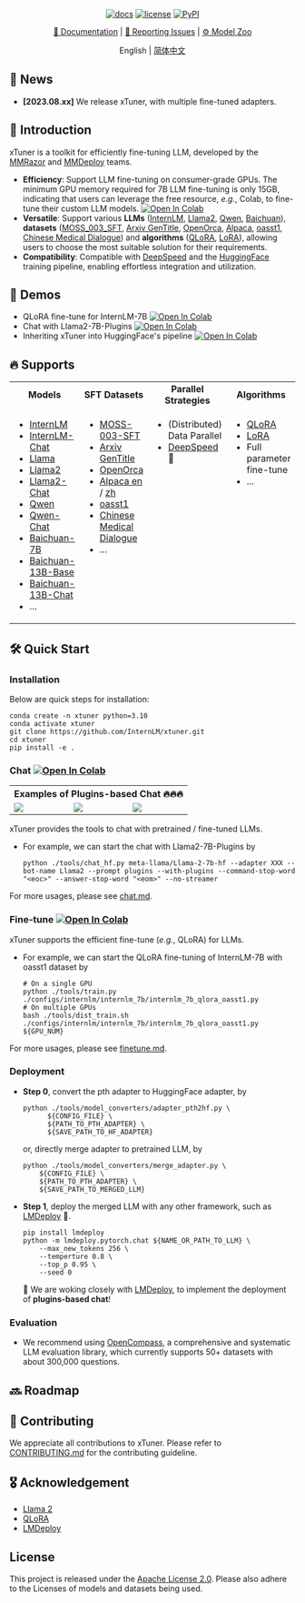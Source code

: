 <div align="center">

[![docs](https://readthedocs.org/projects/xtuner/badge)](https://xtuner.readthedocs.io/en)
[![license](https://img.shields.io/github/license/InternLM/xtuner.svg)](https://github.com/InternLM/xtuner/blob/main/LICENSE)
[![PyPI](https://badge.fury.io/py/opencompass.svg)](https://pypi.org/project/opencompass/)

[📘 Documentation](https://xtuner.readthedocs.io/en/latest/) |
[🤔 Reporting Issues](https://github.com/InternLM/xtuner/issues/new/choose) |
[⚙️ Model Zoo](<>)

English | [简体中文](README_zh-CN.md)

</div>

## 📣 News

- **\[2023.08.xx\]** We release xTuner, with multiple fine-tuned adapters.

## 📖 Introduction

xTuner is a toolkit for efficiently fine-tuning LLM, developed by the [MMRazor](https://github.com/open-mmlab/mmrazor) and [MMDeploy](https://github.com/open-mmlab/mmdeploy) teams.

- **Efficiency**: Support LLM fine-tuning on consumer-grade GPUs. The minimum GPU memory required for 7B LLM fine-tuning is only 15GB, indicating that users can leverage the free resource, *e.g.*, Colab, to fine-tune their custom LLM models. [![Open In Colab](https://colab.research.google.com/assets/colab-badge.svg)](https://colab.research.google.com/drive/1yzGeYXayLomNQjLD4vC6wgUHvei3ezt4?usp=sharing)
- **Versatile**: Support various **LLMs** ([InternLM](https://github.com/InternLM/InternLM), [Llama2](https://github.com/facebookresearch/llama), [Qwen](https://github.com/QwenLM/Qwen-7B), [Baichuan](https://github.com/baichuan-inc)), **datasets** ([MOSS_003_SFT](https://huggingface.co/datasets/fnlp/moss-003-sft-data), [Arxiv GenTitle](https://github.com/WangRongsheng/ChatGenTitle), [OpenOrca](https://huggingface.co/datasets/Open-Orca/OpenOrca), [Alpaca](https://huggingface.co/datasets/tatsu-lab/alpaca), [oasst1](https://huggingface.co/datasets/timdettmers/openassistant-guanaco), [Chinese Medical Dialogue](https://github.com/Toyhom/Chinese-medical-dialogue-data/)) and **algorithms** ([QLoRA](http://arxiv.org/abs/2305.14314), [LoRA](http://arxiv.org/abs/2106.09685)), allowing users to choose the most suitable solution for their requirements.
- **Compatibility**: Compatible with [DeepSpeed](https://github.com/microsoft/DeepSpeed) and the [HuggingFace](https://huggingface.co) training pipeline, enabling effortless integration and utilization.

## 🌟 Demos

- QLoRA fine-tune for InternLM-7B [![Open In Colab](https://colab.research.google.com/assets/colab-badge.svg)](https://colab.research.google.com/drive/1yzGeYXayLomNQjLD4vC6wgUHvei3ezt4?usp=sharing)
- Chat with Llama2-7B-Plugins [![Open In Colab](https://colab.research.google.com/assets/colab-badge.svg)](<>)
- Inheriting xTuner into HuggingFace's pipeline [![Open In Colab](https://colab.research.google.com/assets/colab-badge.svg)](https://colab.research.google.com/drive/1eBI9yiOkX-t7P-0-t9vS8y1x5KmWrkoU?usp=sharing)

## 🔥 Supports

<table>
<tbody>
<tr align="center" valign="middle">
<td>
  <b>Models</b>
</td>
<td>
  <b>SFT Datasets</b>
</td>
<td>
  <b>Parallel Strategies</b>
</td>
 <td>
  <b>Algorithms</b>
</td>
</tr>
<tr valign="top">
<td align="left" valign="top">
<ul>
  <li><a href="configs/internlm/internlm_7b">InternLM</a></li>
  <li><a href="configs/internlm/internlm_chat_7b">InternLM-Chat</a></li>
  <li><a href="configs/llama/llama_7b">Llama</a></li>
  <li><a href="configs/llama/llama2_7b">Llama2</a></li>
  <li><a href="configs/llama/llama2_7b_chat">Llama2-Chat</a></li>
  <li><a href="configs/qwen/qwen_7b">Qwen</a></li>
  <li><a href="configs/qwen/qwen_7b_chat">Qwen-Chat</a></li>
  <li><a href="configs/baichuan/baichuan_7b">Baichuan-7B</a></li>
  <li><a href="configs/baichuan/baichuan_13b_base">Baichuan-13B-Base</a></li>
  <li><a href="configs/baichuan/baichuan_13b_chat">Baichuan-13B-Chat</a></li>
  <li>...</li>
</ul>
</td>
<td>
<ul>
  <li><a href="configs/_base_/datasets/moss_003_sft_all.py">MOSS-003-SFT</a></li>
  <li><a href="configs/_base_/datasets/arxiv.py">Arxiv GenTitle</a></li>
  <li><a href="configs/_base_/datasets/open_orca.py">OpenOrca</a></li>
  <li><a href="configs/_base_/datasets/alpaca.py">Alpaca en</a> / <a href="configs/_base_/datasets/alpaca_zh.py">zh</a></li>
  <li><a href="configs/_base_/datasets/oasst1.py">oasst1</a></li>
  <li><a href="configs/_base_/datasets/cmd.py">Chinese Medical Dialogue</a></li>
  <li>...</li>
</ul>
</td>
<td>
<ul>
  <li>(Distributed) Data Parallel</li>
  <li><a href="examples">DeepSpeed</a> 🚀</li>
</ul>
</td>
<td>
<ul>
  <li><a href="http://arxiv.org/abs/2305.14314">QLoRA</a></li>
  <li><a href="http://arxiv.org/abs/2106.09685">LoRA</a></li>
  <li>Full parameter fine-tune</li>
  <li>...</li>
</ul>
</td>
</tr>
</tbody>
</table>

## 🛠️ Quick Start

### Installation

Below are quick steps for installation:

```shell
conda create -n xtuner python=3.10
conda activate xtuner
git clone https://github.com/InternLM/xtuner.git
cd xtuner
pip install -e .
```

### Chat [![Open In Colab](https://colab.research.google.com/assets/colab-badge.svg)](<>)

<table>
<tr>
  <th colspan="3" align="center">Examples of Plugins-based Chat 🔥🔥🔥</th>
</tr>
<tr>
<td>
<a><img src="https://github.com/InternLM/lmdeploy/assets/36994684/7c429d98-7630-4539-8aff-c89094826f8c"></a>
</td>
<td>
<a><img src="https://github.com/InternLM/lmdeploy/assets/36994684/05d02906-5a82-45bc-b4e3-2cc32d473b2c"></a>
</td>
<td>
<a><img src="https://github.com/InternLM/lmdeploy/assets/36994684/80395303-997a-47f2-b7d2-d585034df683"></a>
</td>
</tr>
</table>

xTuner provides the tools to chat with pretrained / fine-tuned LLMs.

- For example, we can start the chat with Llama2-7B-Plugins by

  ```shell
  python ./tools/chat_hf.py meta-llama/Llama-2-7b-hf --adapter XXX --bot-name Llama2 --prompt plugins --with-plugins --command-stop-word "<eoc>" --answer-stop-word "<eom>" --no-streamer
  ```

For more usages, please see [chat.md](./docs/en/chat.md).

### Fine-tune [![Open In Colab](https://colab.research.google.com/assets/colab-badge.svg)](https://colab.research.google.com/drive/1yzGeYXayLomNQjLD4vC6wgUHvei3ezt4?usp=sharing)

xTuner supports the efficient fine-tune (*e.g.*, QLoRA) for LLMs.

- For example, we can start the QLoRA fine-tuning of InternLM-7B with oasst1 dataset by

  ```shell
  # On a single GPU
  python ./tools/train.py ./configs/internlm/internlm_7b/internlm_7b_qlora_oasst1.py
  # On multiple GPUs
  bash ./tools/dist_train.sh ./configs/internlm/internlm_7b/internlm_7b_qlora_oasst1.py ${GPU_NUM}
  ```

For more usages, please see [finetune.md](./docs/en/finetune.md).

### Deployment

- **Step 0**, convert the pth adapter to HuggingFace adapter, by

  ```shell
  python ./tools/model_converters/adapter_pth2hf.py \
  		${CONFIG_FILE} \
  		${PATH_TO_PTH_ADAPTER} \
  		${SAVE_PATH_TO_HF_ADAPTER}
  ```
  or, directly merge adapter to pretrained LLM, by

  ```shell
  python ./tools/model_converters/merge_adapter.py \
      ${CONFIG_FILE} \
      ${PATH_TO_PTH_ADAPTER} \
      ${SAVE_PATH_TO_MERGED_LLM}
  ```

- **Step 1**, deploy the merged LLM with any other framework, such as [LMDeploy](https://github.com/InternLM/lmdeploy) 🚀.

  ```shell
  pip install lmdeploy
  python -m lmdeploy.pytorch.chat ${NAME_OR_PATH_TO_LLM} \
      --max_new_tokens 256 \
      --temperture 0.8 \
      --top_p 0.95 \
      --seed 0
  ```

  🎯 We are woking closely with [LMDeploy](https://github.com/InternLM/lmdeploy), to implement the deployment of **plugins-based chat**!

### Evaluation

- We recommend using [OpenCompass](https://github.com/InternLM/opencompass),  a comprehensive and systematic LLM evaluation library, which currently supports 50+ datasets with about 300,000 questions.

## 🔜 Roadmap

## 🤝 Contributing

We appreciate all contributions to xTuner. Please refer to [CONTRIBUTING.md](.github/CONTRIBUTING.md) for the contributing guideline.

## 🎖️ Acknowledgement

- [Llama 2](https://github.com/facebookresearch/llama)
- [QLoRA](https://github.com/artidoro/qlora)
- [LMDeploy](https://github.com/InternLM/lmdeploy)

## License

This project is released under the [Apache License 2.0](LICENSE). Please also adhere to the Licenses of models and datasets being used.

